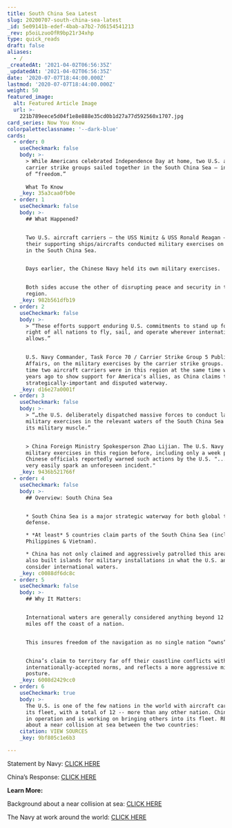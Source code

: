 ```yaml
---
title: South China Sea Latest
slug: 20200707-south-china-sea-latest
_id: 5e09141b-edef-4bab-a7b2-7d6154541213
_rev: p5oiLzuoOfR9bp21r34xhp
type: quick_reads
draft: false
aliases:
  - /
_createdAt: '2021-04-02T06:56:35Z'
_updatedAt: '2021-04-02T06:56:35Z'
date: '2020-07-07T18:44:00.000Z'
lastmod: '2020-07-07T18:44:00.000Z'
weight: 50
featured_image:
  alt: Featured Article Image
  url: >-
    221b789eece5d04f1e8e888e35cd0b1d27a77d592560x1707.jpg
card_series: Now You Know
colorpaletteclassname: '--dark-blue'
cards:
  - order: 0
    useCheckmark: false
    body: >-
      > While Americans celebrated Independence Day at home, two U.S. aircraft
      carrier strike groups sailed together in the South China Sea — in the name
      of “freedom.”  
        
      What To Know
    _key: 35a3caa0fb0e
  - order: 1
    useCheckmark: false
    body: >-
      ## What Happened?


      Two U.S. aircraft carriers – the USS Nimitz & USS Ronald Reagan – and
      their supporting ships/aircrafts conducted military exercises on July 4th
      in the South China Sea.


      Days earlier, the Chinese Navy held its own military exercises.


      Both sides accuse the other of disrupting peace and security in the
      region.
    _key: 982b561dfb19
  - order: 2
    useCheckmark: false
    body: >-
      > “These efforts support enduring U.S. commitments to stand up for the
      right of all nations to fly, sail, and operate wherever international law
      allows.”


      U.S. Navy Commander, Task Force 70 / Carrier Strike Group 5 Public
      Affairs, on the military exercises by the carrier strike groups. The last
      time two aircraft carriers were in this region at the same time was 4
      years ago to show support for America's allies, as China claims this
      strategically-important and disputed waterway.
    _key: d16e27a0001f
  - order: 3
    useCheckmark: false
    body: >-
      > “…the U.S. deliberately dispatched massive forces to conduct large-scale
      military exercises in the relevant waters of the South China Sea to flex
      its military muscle.”


      > China Foreign Ministry Spokesperson Zhao Lijian. The U.S. Navy has held
      military exercises in this region before, including only a week prior.
      Chinese officials reportedly warned such actions by the U.S. "...could
      very easily spark an unforeseen incident."
    _key: 9436b521766f
  - order: 4
    useCheckmark: false
    body: >-
      ## Overview: South China Sea


      * South China Sea is a major strategic waterway for both global trade AND
      defense.

      * *At least* 5 countries claim parts of the South China Sea (including
      Philippines & Vietnam).

      * China has not only claimed and aggressively patrolled this area, but
      also built islands for military installations in what the U.S. and others
      consider international waters.
    _key: c0088df6dc8c
  - order: 5
    useCheckmark: false
    body: >-
      ## Why It Matters:


      International waters are generally considered anything beyond 12 nautical
      miles off the coast of a nation.


      This insures freedom of the navigation as no single nation “owns” the sea.


      China’s claim to territory far off their coastline conflicts with
      internationally-accepted norms, and reflects a more aggressive military
      posture.
    _key: 6008d2429cc0
  - order: 6
    useCheckmark: true
    body: >-
      The U.S. is one of the few nations in the world with aircraft carriers in
      its fleet, with a total of 12 -- more than any other nation. China has two
      in operation and is working on bringing others into its fleet. READ MORE
      about a near collision at sea between the two countries:
    citation: VIEW SOURCES
    _key: 9bf805c1e6b3

---
```

Statement by Navy: [CLICK HERE](https://www.c7f.navy.mil/Media/News/Display/Article/2246767/dual-carrier-strike-groups-reinforce-us-commitment-to-freedom/)

China’s Response: [CLICK HERE](https://apnews.com/32fc5236dcb29f8d50a38e83b170861c)

**Learn More:**

Background about a near collision at sea: [CLICK HERE](https://smarthernews.com/18-10-07-china/)

The Navy at work around the world: [CLICK HERE](https://www.smarthernews.com/where-are-the-warships/)
